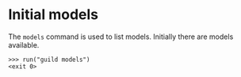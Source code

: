# Initial models

The `models` command is used to list models. Initially there are
models available.

    >>> run("guild models")
    <exit 0>
